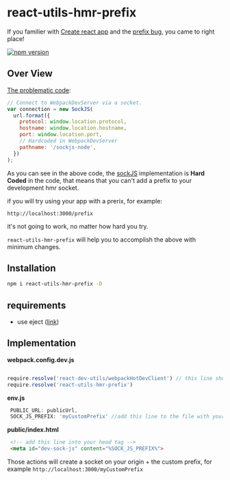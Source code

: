 # react-utils-hmr-prefix
If you familier with [Create react app](https://github.com/facebook/create-react-app) and the [prefix bug](https://github.com/facebook/create-react-app/issues/3814), you came to right place!

[![npm version](https://badge.fury.io/js/react-utils-hmr-prefix.svg)](https://badge.fury.io/js/react-utils-hmr-prefix)


## Over View
[The problematic code](https://github.com/facebook/create-react-app/blob/437b83f0337a5d57ce7dd976d2c3b44cb2037e45/packages/react-dev-utils/webpackHotDevClient.js#L60-L69):
```javascript
// Connect to WebpackDevServer via a socket.
var connection = new SockJS(
  url.format({
    protocol: window.location.protocol,
    hostname: window.location.hostname,
    port: window.location.port,
    // Hardcoded in WebpackDevServer
    pathname: '/sockjs-node',
  })
);

```
As you can see in the above code, the [sockJS](https://github.com/sockjs/sockjs-client) implementation is **Hard Coded** in the code, that means that you can't add a prefix to your development hmr socket.

if you will try using your app with a prerix, for example:

`http://localhost:3000/prefix`

it's not going to work, no matter how hard you try.

`react-utils-hmr-prefix` will help you to accomplish the above with minimum changes.

## Installation

```sh
npm i react-utils-hmr-prefix -D
```

## requirements

- use eject ([link](https://github.com/facebook/create-react-app/blob/master/packages/react-scripts/template/README.md))

## Implementation

**webpack.config.dev.js**
```javascript

require.resolve('react-dev-utils/webpackHotDevClient') // this line should be change to the line below
require.resolve('react-utils-hmr-prefix')

```

**env.js**

```javascript
 PUBLIC_URL: publicUrl,
 SOCK_JS_PREFIX: 'myCustomPrefix' //add this line to the file with your prefix
```


**public/index.html**

```html
 <!-- add this line into your head tag -->
 <meta id="dev-sock-js" content="%SOCK_JS_PREFIX%">
```

Those actions will create a socket on your origin + the custom prefix, for example `http://localhost:3000/myCustomPrefix`





